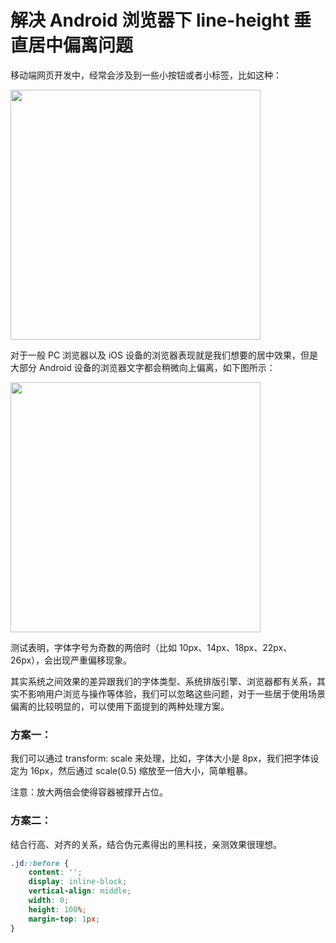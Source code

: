 # 解决 Android 浏览器下 line-height 垂直居中偏离问题

移动端网页开发中，经常会涉及到一些小按钮或者小标签，比如这种：

<img src="http://storage.360buyimg.com/mtd/home/a_021494939266461.png" width="400">

对于一般 PC 浏览器以及 iOS 设备的浏览器表现就是我们想要的居中效果，但是大部分 Android 设备的浏览器文字都会稍微向上偏离，如下图所示：

<img src="http://storage.360buyimg.com/mtd/home/b_021494939268926.png" width="400">

测试表明，字体字号为奇数的两倍时（比如 10px、14px、18px、22px、26px），会出现严重偏移现象。

其实系统之间效果的差异跟我们的字体类型、系统排版引擎、浏览器都有关系，其实不影响用户浏览与操作等体验，我们可以忽略这些问题，对于一些居于使用场景偏离的比较明显的，可以使用下面提到的两种处理方案。

### 方案一：

我们可以通过 transform: scale 来处理，比如，字体大小是 8px，我们把字体设定为 16px，然后通过 scale(0.5) 缩放至一倍大小，简单粗暴。

注意：放大两倍会使得容器被撑开占位。

### 方案二：

结合行高、对齐的关系，结合伪元素得出的黑科技，亲测效果很理想。

```css
.jd::before {
    content: '';
    display: inline-block;
    vertical-align: middle;
    width: 0;
    height: 100%;
    margin-top: 1px;
}
```
